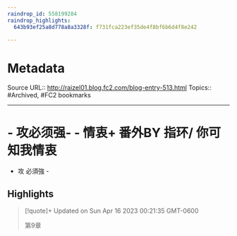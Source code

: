 ```yaml
---
raindrop_id: 558199284
raindrop_highlights:
  643b93ef25a8d778a8a3328f: f731fca223ef35de4f8bf6b6d4f8e242

---
```


# Metadata
Source URL:: http://raizel01.blog.fc2.com/blog-entry-513.html
Topics:: #Archived, #FC2 bookmarks

---
# - 攻必须强- - 情衷+ 番外BY 指环/ 你可知我情衷

- 攻 必須強 -

## Highlights

> [!quote]+ Updated on Sun Apr 16 2023 00:21:35 GMT-0600
>
> 第9章
